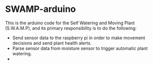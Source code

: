 # SWAMP-arduino  
This is the arduino code for the Self Watering and Moving Plant (S.W.A.M.P), and its primary responsibility is to do the following:  
  
- Send sensor data to the raspberry pi in order to make movement decisions and send plant health alerts.  
- Parse sensor data from moisture sensor to trigger automatic plant watering.  
- 
